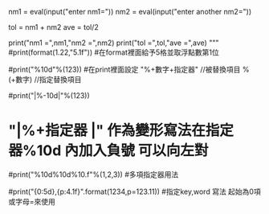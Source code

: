 nm1 = eval(input("enter nm1="))
nm2 = eval(input("enter another nm2="))

tol = nm1 + nm2
ave = tol/2

print("nm1 =",nm1,"nm2 =",nm2)
print("tol =",tol,"ave =",ave)
"""
#print(format(1.22,"5.1f"))
#在format裡面給予5格並取浮點數第1位

#print("%10d"%(123))
#在print裡面設定 "%+數字+指定器" //被替換項目 %(+數字) //指定替換項目

#print("|%-10d|"%(123))
# "|%+指定器 |" 作為變形寫法在指定器%10d 內加入負號 可以向左對

#print("%10d%10d%10.f"%(1,2,3))
#多項指定器用法

#print("{0:5d},{p:4.1f}".format(1234,p=123.11))
#指定key,word 寫法 起始為0項 或字母=來使用
